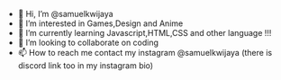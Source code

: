 - 👋 Hi, I’m @samuelkwijaya
- 👀 I’m interested in Games,Design and Anime
- 🌱 I’m currently learning Javascript,HTML,CSS and other language !!!
- 💞️ I’m looking to collaborate on coding
- 📫 How to reach me contact my instagram @samuelkwijaya (there is discord link too in my instagram bio)

<!---
samuelkwijaya/samuelkwijaya is a ✨ special ✨ repository because its `README.md` (this file) appears on your GitHub profile.
You can click the Preview link to take a look at your changes.
--->
